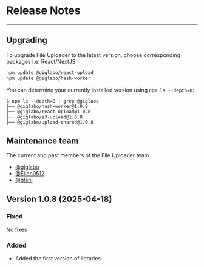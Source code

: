 # Release Notes

---

## Upgrading

To upgrade File Uploader to the latest version, choose corresponding packages i.e. React/NextJS:

```bash
npm update @giglabo/react-upload
npm update @giglabo/hash-worker
```

You can determine your currently installed version using `npm ls --depth=0`:

```console
$ npm ls --depth=0 | grep @giglabo
├── @giglabo/hash-worker@1.0.8
├── @giglabo/react-upload@1.0.8
├── @giglabo/s3-upload@1.0.8
├── @giglabo/upload-shared@1.0.8
```

## Maintenance team

The current and past members of the File Uploader team.

* [@giglabo](https://github.com/giglabo)
* [@Elion0512](https://github.com/Elion0512)
* [@glani](https://github.com/glani)

## Version 1.0.8 (2025-04-18)

### Fixed

No fixes

### Added

* Added the first version of libraries

